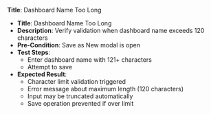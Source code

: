 **Title**: Dashboard Name Too Long

* **Title**: Dashboard Name Too Long
* **Description**: Verify validation when dashboard name exceeds 120 characters
* **Pre-Condition**: Save as New modal is open
* **Test Steps**:
  * Enter dashboard name with 121+ characters
  * Attempt to save
* **Expected Result**:
  * Character limit validation triggered
  * Error message about maximum length (120 characters)
  * Input may be truncated automatically
  * Save operation prevented if over limit